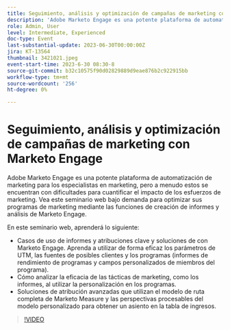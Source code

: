 ```yaml
---
title: Seguimiento, análisis y optimización de campañas de marketing con Marketo Engage
description: 'Adobe Marketo Engage es una potente plataforma de automatización de marketing para los especialistas en marketing, pero a menudo estos se encuentran con dificultades para cuantificar el impacto de los esfuerzos de marketing. Vea este seminario web bajo demanda para optimizar sus programas de marketing mediante las funciones de creación de informes y análisis de Marketo Engage. En este seminario web, aprenderá: Casos de uso de creación de informes y atribución clave y soluciones con Marketo Engage. Aprenda a utilizar de forma eficaz los parámetros de UTM, las fuentes de posibles clientes y los programas (informes de rendimiento de programas y campos personalizados de miembros del programa).  Cómo analizar la eficacia de las tácticas de marketing, como los informes, al utilizar la personalización en los programas.   Soluciones de atribución avanzadas que utilizan el modelo de ruta completa de Marketo Measure y las perspectivas procesables del modelo personalizado para obtener un asiento en la tabla de ingresos.'
role: Admin, User
level: Intermediate, Experienced
doc-type: Event
last-substantial-update: 2023-06-30T00:00:00Z
jira: KT-13564
thumbnail: 3421021.jpeg
event-start-time: 2023-6-30 08:30-8
source-git-commit: b32c10575f90d02829889d9eae876b2c922915bb
workflow-type: tm+mt
source-wordcount: '256'
ht-degree: 0%

---
```



# Seguimiento, análisis y optimización de campañas de marketing con Marketo Engage

Adobe Marketo Engage es una potente plataforma de automatización de marketing para los especialistas en marketing, pero a menudo estos se encuentran con dificultades para cuantificar el impacto de los esfuerzos de marketing. Vea este seminario web bajo demanda para optimizar sus programas de marketing mediante las funciones de creación de informes y análisis de Marketo Engage.

En este seminario web, aprenderá lo siguiente:

* Casos de uso de informes y atribuciones clave y soluciones de con Marketo Engage. Aprenda a utilizar de forma eficaz los parámetros de UTM, las fuentes de posibles clientes y los programas (informes de rendimiento de programas y campos personalizados de miembros del programa).
* Cómo analizar la eficacia de las tácticas de marketing, como los informes, al utilizar la personalización en los programas.
* Soluciones de atribución avanzadas que utilizan el modelo de ruta completa de Marketo Measure y las perspectivas procesables del modelo personalizado para obtener un asiento en la tabla de ingresos.

>[!VIDEO](https://video.tv.adobe.com/v/3421021/?learn=on)